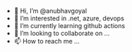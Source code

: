 - 👋 Hi, I’m @anubhavgoyal
- 👀 I’m interested in .net, azure, devops
- 🌱 I’m currently learning github actions
- 💞️ I’m looking to collaborate on ...
- 📫 How to reach me ...

<!---
anubhavgoyal/anubhavgoyal is a ✨ special ✨ repository because its `README.md` (this file) appears on your GitHub profile.
You can click the Preview link to take a look at your changes.
--->
